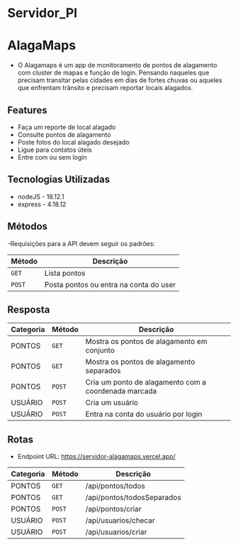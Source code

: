 # Servidor_PI


# AlagaMaps

- O Alagamaps é um app de monitoramento de pontos de alagamento com cluster de mapas e função de login. Pensando naqueles que precisam transitar pelas cidades em dias de fortes chuvas ou aqueles que enfrentam trânsito e precisam reportar locais alagados. 


## Features

- Faça um reporte de local alagado
- Consulte pontos de alagamento
- Poste fotos do local alagado desejado
- Ligue para contatos úteis
- Entre com ou sem login 

## Tecnologias Utilizadas

- nodeJS - 18.12.1
- express - 4.18.12


## Métodos
-Requisições para a API devem seguir os padrões: 

| Método | Descrição |
| --- | --- |
| `GET` | Lista pontos  |
| `POST` | Posta pontos ou entra na conta do user |

## Resposta

|Categoria | Método | Descrição |
| --- | --- | --- |
|PONTOS| `GET` | Mostra os pontos de alagamento em conjunto |
|PONTOS| `GET` | Mostra os pontos de alagamento separados |
|PONTOS| `POST` | Cria um ponto de alagamento com a coordenada marcada |
|USUÁRIO| `POST` | Cria um usuário |
|USUÁRIO| `POST` | Entra na conta do usuário por login|

## Rotas

- Endpoint URL: https://servidor-alagamaps.vercel.app/

|Categoria | Método | Descrição |
| --- | --- | --- |
|PONTOS| `GET` | /api/pontos/todos |
|PONTOS| `GET` | /api/pontos/todosSeparados |
|PONTOS| `POST` | /api/pontos/criar |
|USUÁRIO| `POST` | /api/usuarios/checar |
|USUÁRIO| `POST` |/api/usuarios/criar |

